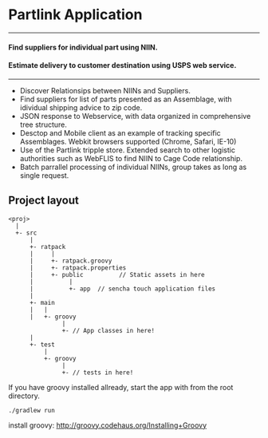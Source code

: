 # Partlink Application


-----------------------------

#### Find suppliers for individual part using NIIN.
#### Estimate delivery to customer destination using USPS web service.
-----------------------------

* Discover Relationsips between NIINs and Suppliers.
* Find suppliers for list of parts presented as an Assemblage, with idividual shipping advice to zip code.
* JSON response to Webservice, with data organized in comprehensive tree structure.  
* Desctop and Mobile client as an example of tracking specific Assemblages. Webkit browsers supported (Chrome, Safari, IE-10)
* Use of the Partlink tripple store. Extended search to other logistic authorities such as WebFLIS to find NIIN to Cage Code relationship.
* Batch parrallel processing of individual NIINs, group takes as long as single request.

Project layout
----------------------------
    <proj>
      |
      +- src
          |
          +- ratpack
          |     |
          |     +- ratpack.groovy
          |     +- ratpack.properties
          |     +- public          // Static assets in here
          |          |
          |          +- app  // sencha touch application files
          |
          +- main
          |   |
          |   +- groovy
                   |
                   +- // App classes in here!
          |
          +- test
              |
              +- groovy
                   |
                   +- // tests in here!

If you have groovy installed allready, start the app with from the root directory.

    ./gradlew run
    
install groovy: http://groovy.codehaus.org/Installing+Groovy    


